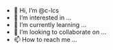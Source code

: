 - 👋 Hi, I’m @c-lcs
- 👀 I’m interested in ...
- 🌱 I’m currently learning ...
- 💞️ I’m looking to collaborate on ...
- 📫 How to reach me ...

<!---
c-lcs/c-lcs is a ✨ special ✨ repository because its `README.md` (this file) appears on your GitHub profile.
You can click the Preview link to take a look at your changes.
--->
